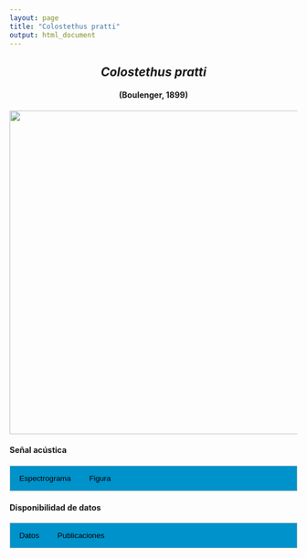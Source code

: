 ```yaml
---
layout: page
title: "Colostethus pratti"
output: html_document
---
```


<style>
/* Simplified CSS for tabs */
.tab {
  overflow: hidden;
  border: 1px solid #ccc;
  background-color: #0092ca;
}
.tab button {
  background-color: inherit;
  float: left;
  border: none;
  cursor: pointer;
  padding: 14px 16px;
  transition: background-color 0.3s;
}
.tab button:hover {
  background-color: #ddd;
}
.tab button.active {
  background-color: #ccc;
}
.tabcontent {
  display: none;
  padding: 6px 12px;
  border: 1px solid #ccc;
  border-top: none;
}
.audio-container {
  margin-bottom: 10px;
}
body h1 {
  display: none;
}
</style>

<script>
function openTab(evt, tabName) {
  document.querySelectorAll('.tabcontent').forEach(tab => tab.style.display = "none");
  document.querySelectorAll('.tablinks').forEach(link => link.classList.remove('active'));
  document.getElementById(tabName).style.display = "block";
  evt.currentTarget.classList.add('active');
}
</script>

<!-- Species presentation -->
<div style="text-align: center;">
  <h2><i>Colostethus pratti</i></h2>
  <h4>(Boulenger, 1899)</h4>
  <img src="{{ site.baseurl }}/images/especie_Colostethus_pratti.png" style="width:15cm;">
</div>

#### Señal acústica

<!-- Tabs section -->
<div class="tab">
  <button class="tablinks" onclick="openTab(event, 'Espectro')">Espectrograma</button>
  <button class="tablinks" onclick="openTab(event, 'fig')">Figura</button>
</div>

<!-- Seccion Espectrograma -->
<div id="Espectro" class="tabcontent" style="text-align: center;">
  <video width="100%" height="auto" controls>
    <source src="{{ site.baseurl }}/Espectrograms/dyna_Colostethus_pratti.mp4" type="video/mp4">
    Tu navegador no soporta el elemento de video.
  </video>
</div>

<!-- Seccion Figura -->
<div id="fig" class="tabcontent" style="text-align: center;">
  <img src="{{ site.baseurl }}/images/spec_Colostethus_pratti.png" style="width:15cm;">
</div>

#### Disponibilidad de datos

<!-- Tabs section -->
<div class="tab">
  <button class="tablinks" onclick="openTab(event, 'dat')">Datos</button>
  <button class="tablinks" onclick="openTab(event, 'pubs')">Publicaciones</button>
</div>

<!-- Seccion Datos -->
<div id="dat" class="tabcontent">

  <p><strong>Disponibles en </strong><a href="https://www.inaturalist.org/observations?sounds&taxon_id=21108" target="_blank">iNaturalist</a></p>

</div>

<!-- Seccion Publicaciones -->
<div id="pubs" class="tabcontent">
  <p><strong>Jiménez-Bolaño, J. D., A. C. Montes-Correa, F. Leonhardt and J. M. Renjifo</strong> 2020. Advertisement call of Pratt's rocket frog, <i>Colostethus pratti</i>, from the western Andes of Colombia (Anura: Dendrobatidae). <i>Salamandra</i> 56: 395-400.  
  <a href="https://www.salamandra-journal.com/index.php/contents/2020-vol-56/2001-jimenez-bolano-j-d-a-c-montes-correa-f-leonhardt-j-m-renjifo?category_access=1" target="_blank">url</a></p>
  <p><strong>***</strong><i>El artículo donde se publicó el canto de advertencia no disponibiliza los audios o datos asociados.</i></p>
</div>

</div>
